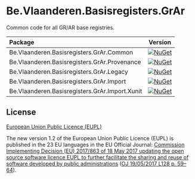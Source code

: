 # Be.Vlaanderen.Basisregisters.GrAr

Common code for all GR/AR base registries.

| Package | Version |
|:--- | --- |
| Be.Vlaanderen.Basisregisters.GrAr.Common | [![NuGet](https://img.shields.io/nuget/v/Be.Vlaanderen.Basisregisters.GrAr.Common.svg)](https://www.nuget.org/packages/Be.Vlaanderen.Basisregisters.GrAr.Common) |
| Be.Vlaanderen.Basisregisters.GrAr.Provenance | [![NuGet](https://img.shields.io/nuget/v/Be.Vlaanderen.Basisregisters.GrAr.Provenance.svg)](https://www.nuget.org/packages/Be.Vlaanderen.Basisregisters.GrAr.Provenance) |
| Be.Vlaanderen.Basisregisters.GrAr.Legacy | [![NuGet](https://img.shields.io/nuget/v/Be.Vlaanderen.Basisregisters.GrAr.Legacy.svg)](https://www.nuget.org/packages/Be.Vlaanderen.Basisregisters.GrAr.Legacy) |
| Be.Vlaanderen.Basisregisters.GrAr.Import | [![NuGet](https://img.shields.io/nuget/v/Be.Vlaanderen.Basisregisters.GrAr.Import.svg)](https://www.nuget.org/packages/Be.Vlaanderen.Basisregisters.GrAr.Import) |
| Be.Vlaanderen.Basisregisters.GrAr.Import.Xunit | [![NuGet](https://img.shields.io/nuget/v/Be.Vlaanderen.Basisregisters.GrAr.Import.Xunit.svg)](https://www.nuget.org/packages/Be.Vlaanderen.Basisregisters.GrAr.Import.Xunit) |

## License

[European Union Public Licence (EUPL)](https://joinup.ec.europa.eu/news/understanding-eupl-v12)

The new version 1.2 of the European Union Public Licence (EUPL) is published in the 23 EU languages in the EU Official Journal: [Commission Implementing Decision (EU) 2017/863 of 18 May 2017 updating the open source software licence EUPL to further facilitate the sharing and reuse of software developed by public administrations](https://eur-lex.europa.eu/legal-content/EN/TXT/?uri=uriserv:OJ.L_.2017.128.01.0059.01.ENG&toc=OJ:L:2017:128:FULL) ([OJ 19/05/2017 L128 p. 59–64](https://eur-lex.europa.eu/legal-content/EN/TXT/?uri=uriserv:OJ.L_.2017.128.01.0059.01.ENG&toc=OJ:L:2017:128:FULL)).
